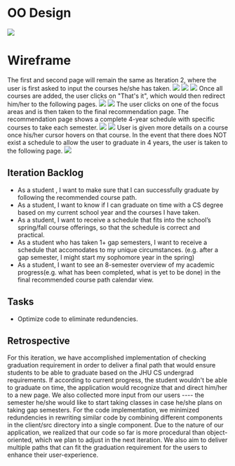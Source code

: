 # OO Design

![](assets/oose.jpg)


# Wireframe
The first and second page will remain the same as Iteration 2, where the user is first asked to input the courses he/she has taken.
![](assets/it2_p1v1.jpg)
![](assets/it2_p1v2.jpg)
![](assets/it3_p1.jpg)
Once all courses are added, the user clicks on "That's it", which would then redirect him/her to the following pages.
![](assets/it2_p2.jpg)
![](assets/it4_4.jpg)
The user clicks on one of the focus areas and is then taken to the final recommendation page. The recommendation page shows a complete 4-year schedule with specific courses to take each semester.
![](assets/it4_1.jpg)
![](assets/it4_2.jpg)
User is given more details on a course once his/her cursor hovers on that course. In the event that there does NOT exist a schedule to allow the user to graduate in 4 years, the user is taken to the following page.
![](assets/it4_3.JPG)


## Iteration Backlog
- As a student , I want to make sure that I can successfully graduate by following the recommended course path.
- As a student, I want to know if I can graduate on time with a CS degree based on my current school year and the courses I have taken.
- As a student, I want to receive a schedule that fits into the school’s spring/fall course offerings, so that the schedule is correct and practical.
- As a student who has taken 1+ gap semesters, I want to receive a schedule that accomodates to my unique circumstances.
    (e.g. after a gap semester, I might start my sophomore year in the spring)
- As a student, I want to see an 8-semester overview of my academic progress(e.g. what has been completed, what is yet to be done) in the final recommended course path calendar view.

## Tasks
- Optimize code to eliminate redundencies.

## Retrospective
For this iteration, we have accomplished implementation of checking graduation requirement in order to deliver a final path that would ensure students to be able to graduate based on the JHU CS undergrad requirements. If according to current progress, the student wouldn't be able to graduate on time, the application would recognize that and direct him/her to a new page. We also collected more input from our users ---- the semester he/she would like to start taking classes in case he/she plans on taking gap semesters. For the code implementation, we minimized redundencies in rewriting similar code by combining different components in the client/src directory into a single component. Due to the nature of our application, we realized that our code so far is more procedural than object-oriented, which we plan to adjust in the next iteration. We also aim to deliver multiple paths that can fit the graduation requirement for the users to enhance their user-experience.
